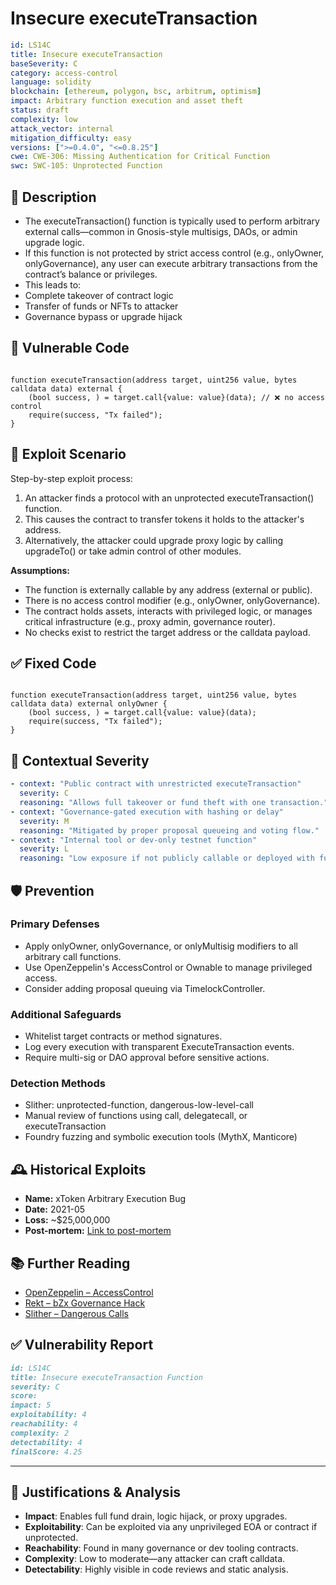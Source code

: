 # Insecure executeTransaction

```YAML
id: LS14C
title: Insecure executeTransaction
baseSeverity: C
category: access-control
language: solidity
blockchain: [ethereum, polygon, bsc, arbitrum, optimism]
impact: Arbitrary function execution and asset theft
status: draft
complexity: low
attack_vector: internal
mitigation_difficulty: easy
versions: [">=0.4.0", "<=0.8.25"]
cwe: CWE-306: Missing Authentication for Critical Function
swc: SWC-105: Unprotected Function
```

## 📝 Description

- The executeTransaction() function is typically used to perform arbitrary external calls—common in Gnosis-style multisigs, DAOs, or admin upgrade logic. 
- If this function is not protected by strict access control (e.g., onlyOwner, onlyGovernance), any user can execute arbitrary transactions from the contract’s balance or privileges.
- This leads to:
- Complete takeover of contract logic
- Transfer of funds or NFTs to attacker
- Governance bypass or upgrade hijack

## 🚨 Vulnerable Code

```solidity

function executeTransaction(address target, uint256 value, bytes calldata data) external {
    (bool success, ) = target.call{value: value}(data); // ❌ no access control
    require(success, "Tx failed");
}
```

## 🧪 Exploit Scenario

Step-by-step exploit process:

1. An attacker finds a protocol with an unprotected executeTransaction() function.
2. This causes the contract to transfer tokens it holds to the attacker's address.
3. Alternatively, the attacker could upgrade proxy logic by calling upgradeTo() or take admin control of other modules.

**Assumptions:**

- The function is externally callable by any address (external or public).
- There is no access control modifier (e.g., onlyOwner, onlyGovernance).
- The contract holds assets, interacts with privileged logic, or manages critical infrastructure (e.g., proxy admin, governance router).
- No checks exist to restrict the target address or the calldata payload.

## ✅ Fixed Code

```solidity

function executeTransaction(address target, uint256 value, bytes calldata data) external onlyOwner {
    (bool success, ) = target.call{value: value}(data);
    require(success, "Tx failed");
}
```

## 🧭 Contextual Severity

```yaml
- context: "Public contract with unrestricted executeTransaction"
  severity: C
  reasoning: "Allows full takeover or fund theft with one transaction."
- context: "Governance-gated execution with hashing or delay"
  severity: M
  reasoning: "Mitigated by proper proposal queueing and voting flow."
- context: "Internal tool or dev-only testnet function"
  severity: L
  reasoning: "Low exposure if not publicly callable or deployed with funds."
```

## 🛡️ Prevention

### Primary Defenses

- Apply onlyOwner, onlyGovernance, or onlyMultisig modifiers to all arbitrary call functions.
- Use OpenZeppelin's AccessControl or Ownable to manage privileged access.
- Consider adding proposal queuing via TimelockController.

### Additional Safeguards

- Whitelist target contracts or method signatures.
- Log every execution with transparent ExecuteTransaction events.
- Require multi-sig or DAO approval before sensitive actions.

### Detection Methods

- Slither: unprotected-function, dangerous-low-level-call
- Manual review of functions using call, delegatecall, or executeTransaction
- Foundry fuzzing and symbolic execution tools (MythX, Manticore)

## 🕰️ Historical Exploits

- **Name:** xToken Arbitrary Execution Bug 
- **Date:** 2021-05 
- **Loss:** ~$25,000,000 
- **Post-mortem:** [Link to post-mortem](https://rekt.news/xtoken-rekt/) 
  
## 📚 Further Reading

- [OpenZeppelin – AccessControl](https://docs.openzeppelin.com/contracts/4.x/access-control) 
- [Rekt – bZx Governance Hack](https://rekt.news/bzx-rekt/) 
- [Slither – Dangerous Calls](https://github.com/crytic/slither) 

## ✅ Vulnerability Report

```markdown
id: LS14C
title: Insecure executeTransaction Function
severity: C
score:
impact: 5      
exploitability: 4 
reachability: 4  
complexity: 2    
detectability: 4 
finalScore: 4.25
```

---

## 📄 Justifications & Analysis

- **Impact**: Enables full fund drain, logic hijack, or proxy upgrades.
- **Exploitability**: Can be exploited via any unprivileged EOA or contract if unprotected.
- **Reachability**: Found in many governance or dev tooling contracts.
- **Complexity**: Low to moderate—any attacker can craft calldata.
- **Detectability**: Highly visible in code reviews and static analysis.
